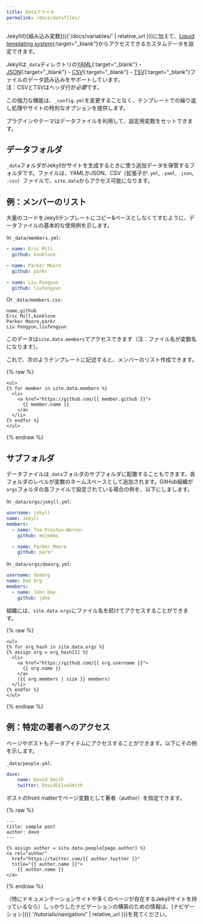 ```yaml
---
title: Dataファイル
permalink: /docs/datafiles/
---
```

<!-- ---
title: Data Files
permalink: /docs/datafiles/
--- -->

Jekyllの[組み込み変数]({{'/docs/variables/' | relative_url }})に加えて、[Liquid
templating system](https://github.com/Shopify/liquid/wiki/Liquid-for-Designers){:target="_blank"}からアクセスできるカスタムデータを設定できます。

<!-- In addition to the [built-in variables]({{'/docs/variables/' | relative_url }}) available from Jekyll,
you can specify your own custom data that can be accessed via the [Liquid
templating system](https://github.com/Shopify/liquid/wiki/Liquid-for-Designers). -->

Jekyllは`_data`ディレクトリの[YAML](http://yaml.org/){:target="_blank"}・[JSON](http://www.json.org/){:target="_blank"}・[CSV](https://en.wikipedia.org/wiki/Comma-separated_values){:target="_blank"}・[TSV](https://en.wikipedia.org/wiki/Tab-separated_values){:target="_blank"}ファイルのデータ読み込みをサポートしています。  
注：CSVとTSVはヘッダ行が*必要*です。

<!-- Jekyll supports loading data from [YAML](http://yaml.org/), [JSON](http://www.json.org/), [CSV](https://en.wikipedia.org/wiki/Comma-separated_values), and [TSV](https://en.wikipedia.org/wiki/Tab-separated_values) files located in the `_data` directory.
Note that CSV and TSV files *must* contain a header row. -->

この強力な機能は、`_config.yml`を変更することなく、テンプレートでの繰り返し処理やサイトの特別なオプションを提供します。

<!-- This powerful feature allows you to avoid repetition in your templates and to
set site specific options without changing `_config.yml`. -->

プラグインやテーマはデータファイルを利用して、設定用変数をセットできます。

<!-- Plugins/themes can also leverage Data Files to set configuration variables. -->

## データフォルダ
<!-- ## The Data Folder -->

`_data`フォルダがJekyllがサイトを生成するときに使う追加データを保管するフォルダです。ファイルは、YAMLかJSON、CSV（拡張子が`.yml`, `.yaml`, `.json`, `.csv`）ファイルで、`site.data`からアクセス可能になります。

<!-- The `_data` folder is where you can store additional data for Jekyll to use when
generating your site. These files must be YAML, JSON, or CSV files (using either
the `.yml`, `.yaml`, `.json` or `.csv` extension), and they will be
accessible via `site.data`. -->

## 例：メンバーのリスト
<!-- ## Example: List of members -->

大量のコードをJekyllテンプレートにコピー&ペースとしなくてすむように、データファイルの基本的な使用例を示します。

<!-- Here is a basic example of using Data Files to avoid copy-pasting large chunks
of code in your Jekyll templates: -->

In `_data/members.yml`:

```yaml
- name: Eric Mill
  github: konklone

- name: Parker Moore
  github: parkr

- name: Liu Fengyun
  github: liufengyun
```

Or `_data/members.csv`:

```
name,github
Eric Mill,konklone
Parker Moore,parkr
Liu Fengyun,liufengyun
```

このデータは`site.data.members`でアクセスできます（注：ファイル名が変数名になります）。

<!-- This data can be accessed via `site.data.members` (notice that the filename
determines the variable name). -->

これで、次のようテンプレートに記述すると、メンバーのリスト作成できます。

<!-- You can now render the list of members in a template: -->

{% raw %}
```liquid
<ul>
{% for member in site.data.members %}
  <li>
    <a href="https://github.com/{{ member.github }}">
      {{ member.name }}
    </a>
  </li>
{% endfor %}
</ul>
```
{% endraw %}

## サブフォルダ
<!-- ## Subfolders -->

データファイルは`_data`フォルダのサブフォルダに配置することもできます。各フォルダのレベルが変数のネームスペースとして追加されます。GitHub組織が`orgs`フォルダの各ファイルで設定されている場合の例を、以下にしまします。

<!-- Data files can also be placed in sub-folders of the `_data` folder. Each folder
level will be added to a variable's namespace. The example below shows how
GitHub organizations could be defined separately in a file under the `orgs`
folder: -->

In `_data/orgs/jekyll.yml`:

```yaml
username: jekyll
name: Jekyll
members:
  - name: Tom Preston-Werner
    github: mojombo

  - name: Parker Moore
    github: parkr
```

In `_data/orgs/doeorg.yml`:

```yaml
username: doeorg
name: Doe Org
members:
  - name: John Doe
    github: jdoe
```

組織には、`site.data.orgs`にファイル名を続けてアクセスすることができます。

<!-- The organizations can then be accessed via `site.data.orgs`, followed by the
file name: -->

{% raw %}
```liquid
<ul>
{% for org_hash in site.data.orgs %}
{% assign org = org_hash[1] %}
  <li>
    <a href="https://github.com/{{ org.username }}">
      {{ org.name }}
    </a>
    ({{ org.members | size }} members)
  </li>
{% endfor %}
</ul>
```
{% endraw %}

## 例：特定の著者へのアクセス
<!-- ## Example: Accessing a specific author -->

ページやポストもデータアイテムにアクセスすることができます。以下にその例を示します。

<!-- Pages and posts can also access a specific data item. The example below shows how to access a specific item: -->

`_data/people.yml`:

```yaml
dave:
    name: David Smith
    twitter: DavidSilvaSmith
```

ポストのfront matterでページ変数として著者（author）を指定できます。

<!-- The author can then be specified as a page variable in a post's front matter: -->

{% raw %}
```liquid
---
title: sample post
author: dave
---

{% assign author = site.data.people[page.author] %}
<a rel="author"
  href="https://twitter.com/{{ author.twitter }}"
  title="{{ author.name }}">
    {{ author.name }}
</a>
```
{% endraw %}

（特にドキュメンテーションサイトや多くのページが存在するJekyllサイトを持っているなら）しっかりしたナビゲーションの構築のための情報は、[ナビゲーション]({{ '/tutorials/navigation/' | relative_url }})を見てください。

<!-- For information on how to build robust navigation for your site (especially if you have a documentation website or another type of Jekyll site with a lot of pages to organize), see [Navigation]({{ '/tutorials/navigation/' | relative_url }}). -->
